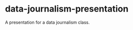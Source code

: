 data-journalism-presentation
============================

A presentation for a data journalism class.